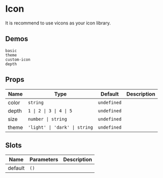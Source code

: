 # Icon

It is recommend to use <n-a href="https://vicons.vercel.app/">vicons</n-a> as your icon library.

## Demos

```demo
basic
theme
custom-icon
depth
```

## Props

| Name  | Type                          | Default     | Description |
| ----- | ----------------------------- | ----------- | ----------- |
| color | `string`                      | `undefined` |             |
| depth | `1 \| 2 \| 3 \| 4 \| 5`       | `undefined` |             |
| size  | `number \| string`            | `undefined` |             |
| theme | `'light' \| 'dark' \| string` | `undefined` |             |

## Slots

| Name    | Parameters | Description |
| ------- | ---------- | ----------- |
| default | `()`       |             |
